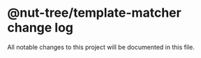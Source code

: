 # @nut-tree/template-matcher change log

All notable changes to this project will be documented in this file.
